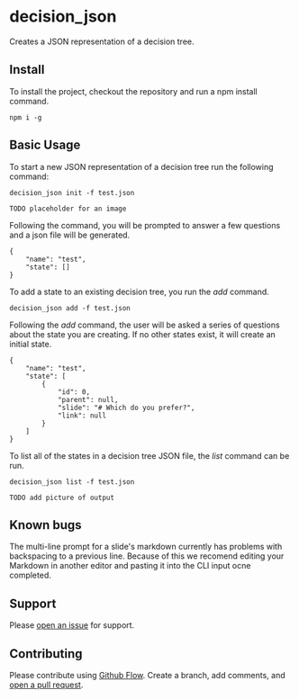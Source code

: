 # decision_json
Creates a JSON representation of a decision tree.

## Install
To install the project, checkout the repository and run a npm install command.
```
npm i -g
```

## Basic Usage

To start a new JSON representation of a decision tree run the following command:

```
decision_json init -f test.json
```

`TODO placeholder for an image`

Following the command, you will be prompted to answer a few questions and a json file will be generated.

```
{
    "name": "test",
    "state": []
}
```

To add a state to an existing decision tree, you run the *add* command.

```
decision_json add -f test.json
```

Following the *add* command, the user will be asked a series of questions about the state you are creating.  If no other states exist, it will create an initial state.

```
{
    "name": "test",
    "state": [
        {
            "id": 0,
            "parent": null,
            "slide": "# Which do you prefer?",
            "link": null
        }
    ]
}
```

To list all of the states in a decision tree JSON file, the *list* command can be run.
```
decision_json list -f test.json
```

`TODO add picture of output`

## Known bugs
The multi-line prompt for a slide's markdown currently has problems with backspacing to a previous line.  Because of this we recomend editing your Markdown in another editor and pasting it into the CLI input ocne completed.

## Support

Please [open an issue](https://github.com/jfehrman/decision_json/issues/new) for support.

## Contributing

Please contribute using [Github Flow](https://guides.github.com/introduction/flow/). Create a branch, add comments, and [open a pull request](https://github.com/jfehrman/decision_json/compare).

